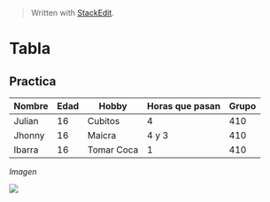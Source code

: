 > Written with [StackEdit](https://stackedit.io/).

# Tabla

## Practica

| **Nombre** | **Edad** | **Hobby**      | **Horas que pasan** | **Grupo** |
|--------|------|------------|-----------------|-------|
| Julian | 16   | Cubitos    | 4               | 410   |
| Jhonny | 16   | Maicra     | 4 y 3           | 410   |
| Ibarra | 16   | Tomar Coca | 1               | 410   |

_Imagen_

![](https://thumbs.dreamstime.com/b/sistema-humano-del-icono-del-pasatiempo-33800832.jpg)

